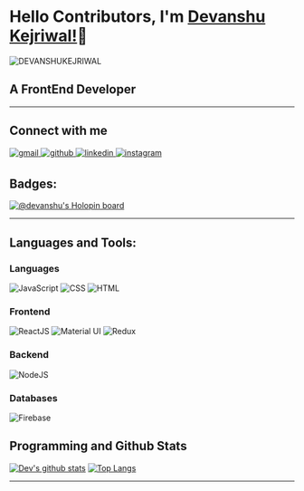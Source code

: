 # Hello Contributors, I'm [Devanshu Kejriwal!](https://portfolio-DEVANSHUKEJRIWAL.vercel.app/)🤩 

<p align="left"> <img src="https://komarev.com/ghpvc/?username=DEVANSHUKEJRIWAL" alt="DEVANSHUKEJRIWAL" /> </p>

## A FrontEnd Developer

---

## **Connect with me**


<a href="mailto:devanshukejriwal24@gmail.com" target="_blank">
<img src=https://img.shields.io/badge/Gmail-D14836?style=for-the-badge&logo=gmail&logoColor=white alt=gmail style="margin-bottom: 5px;" />
</a>

<a href="https://github.com/DEVANSHUKEJRIWAL" target="_blank">
<img src=https://img.shields.io/badge/github-%2324292e.svg?&style=for-the-badge&logo=github&logoColor=white alt=github style="margin-bottom: 5px;" />
</a>

<a href="https://www.linkedin.com/in/devanshu-kejriwal-71700921b" target="_blank">
<img src=https://img.shields.io/badge/linkedin-%231E77B5.svg?&style=for-the-badge&logo=linkedin&logoColor=white alt=linkedin style="margin-bottom: 5px;" />
</a>

<a href="https://www.instagram.com/dev.kejriwal06/" target="_blank">
<img src=https://img.shields.io/badge/instagram-E4405F.svg?&style=for-the-badge&logo=instagram&logoColor=white alt=instagram style="margin-bottom: 5px;" />
</a>

## **Badges:**
[![@devanshu's Holopin board](https://holopin.me/devanshu)](https://holopin.io/@devanshu)
</div>

---

## **Languages and Tools:**

### **Languages**

<p align="left">
<img src="https://img.shields.io/badge/JavaScript-F7DF1E?style=for-the-badge&logo=javascript&logoColor=black" alt="JavaScript" />
<img src="https://img.shields.io/badge/CSS-1572B6?&style=for-the-badge&logo=css3&logoColor=white"
alt="CSS"/>
<img src="https://img.shields.io/badge/HTML-E34F26?style=for-the-badge&logo=html5&logoColor=white"
alt="HTML"
/>

### **Frontend**

<p align="left">
<img src="https://img.shields.io/badge/React-20232A?style=for-the-badge&logo=react&logoColor=61DAFB" alt="ReactJS"/>
<img src="https://img.shields.io/badge/Material--UI-0081CB?style=for-the-badge&logo=material-ui&logoColor=white" alt="Material UI"/>
<img src="https://img.shields.io/badge/Redux-593D88?style=for-the-badge&logo=redux&logoColor=white" alt="Redux"/>
</p>

### **Backend**

<p align="left">
<img src="https://img.shields.io/badge/Node.js-43853D?style=for-the-badge&logo=node.js&logoColor=white" alt="NodeJS"/>
</p>

### **Databases**

<p align="left">
<img alt="Firebase" src="https://img.shields.io/badge/firebase-%23039BE5.svg?style=for-the-badge&logo=firebase"/>
</p>



## **Programming and Github Stats**

[![Dev's github stats](https://github-readme-stats.vercel.app/api?username=DEVANSHUKEJRIWAL&theme=radical)](https://github.com/DEVANSHUKEJRIWAL/)
[![Top Langs](https://github-readme-stats.vercel.app/api/top-langs/?username=DEVANSHUKEJRIWAL&layout=compact&theme=radical)](https://github.com/DEVANSHUKEJRIWAL)
<br>

---
